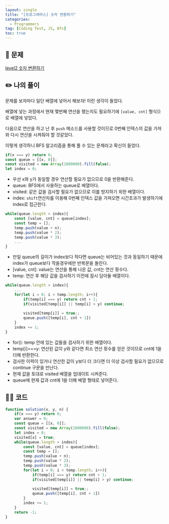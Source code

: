 ```yaml
---
layout: single
title: "[프로그래머스] 숫자 변환하기"
categories:
  - Programmers
tag: [Coding Test, JS, Bfs]
toc: true
---
```



## 📖 문제

[level2 숫자 변환하기](https://school.programmers.co.kr/learn/courses/30/lessons/154538)

## ✏️ 나의 풀이

문제를 보자마다 일단 배열에 넣어서 해보자! 이런 생각이 들었다.

배열에 넣는 과정에서 현재 몇번째 연산을 했는지도 필요하기에 `[value, cnt]` 형식으로 배열에 넣었다.

다음으로 연산을 하고 난 후 `push` 메소드를 사용할 것이므로 0번째 인덱스의 값을 가져와 다시 연산을 시켜줘야 할 것같았다.

이렇게 생각하니 BFS 알고리즘을 통해 풀 수 있는 문제라고 확신이 들었다.

```javascript
if(x === y) return 0;
const queue = [[x, 0]];
const visited = new Array(1000000).fill(false);
let index = 0;
```

- 우선 x와 y가 동일할 경우 연산할 필요가 없으므로 0을 반환해준다.
- queue: BFS에서 사용하는 queue로 배열이다.
- visited: 같은 값을 검사할 필요가 없으므로 이를 방지하기 위한 배열이다.
- index: `shift`연산자를 이용해 0번째 인덱스 값을 가져오면 시간초과가 발생하기에 index로 접근한다.

```javascript
while(queue.length > index){
    const [value, cnt] = queue[index];
    const temp = [];
    temp.push(value + n);
    temp.push(value * 2);
    temp.push(value * 3);
    ...
}
```

- 만일 queue의 길이가 index보다 작다면 queue는 비어있는 것과 동일하기 때문에 index가 queue보다 작을경우에만 반복문을 돌린다.
- [value, cnt]: value는 연산을 통해 나온 값, cnt는 연산 횟수다.
- temp: 연산 후 해당 값을 검사하기 이전에 잠시 담아둘 배열이다.

```javascript
while(queue.length > index){
    ...
    for(let i = 0; i < temp.length; i++){
        if(temp[i] === y) return cnt + 1;
        if(visited[temp[i]] || temp[i] > y) continue;
        
        visited[temp[i]] = true;;
        queue.push([temp[i], cnt + 1])
    }
    index += 1;
}
```

- for(): temp 안에 있는 값들을 검사하기 위한 배열이다.
- temp[i]===y: 연산된 값이 y와 같다면 최소 연산 횟수를 얻은 것이므로 cnt에 1을 더해 반환한다.
- 검사한 이력이 있거나 연산한 값이 y보다 더 크다면 더 이상 검사할 필요가 없으므로 continue 구문을 만난다.
- 현재 값을 토대로 visited 배열을 업데이트 시켜준다.
- queue에 현재 값과 cnt에 1을 더해 배열 형태로 넣어준다.

## 👩‍💻 코드

```javascript
function solution(x, y, n) {
    if(x === y) return 0;
    var answer = 0;
    const queue = [[x, 0]];
    const visited = new Array(1000000).fill(false);
    let index = 0;
    visited[x] = true;
    while(queue.length > index){
        const [value, cnt] = queue[index];
        const temp = [];
        temp.push(value + n);
        temp.push(value * 2);
        temp.push(value * 3);
        for(let i = 0; i < temp.length; i++){
            if(temp[i] === y) return cnt + 1;
            if(visited[temp[i]] || temp[i] > y) continue;
            
            visited[temp[i]] = true;;
            queue.push([temp[i], cnt + 1])
        }
        index += 1;
    }
    return -1;
}
```